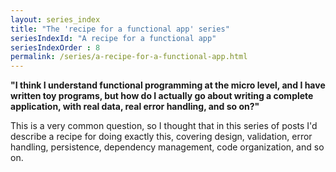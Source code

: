 ```yaml
---
layout: series_index
title: "The 'recipe for a functional app' series"
seriesIndexId: "A recipe for a functional app"
seriesIndexOrder : 8
permalink: /series/a-recipe-for-a-functional-app.html
---
```


**"I think I understand functional programming at the micro level, and I have written toy programs, but how do I actually go about writing a complete application, with real data, real error handling, and so on?"**

This is a very common question, so I thought that in this series of posts I'd describe a recipe for doing exactly this, covering design, validation, error handling, persistence, dependency management, code organization, and so on.

